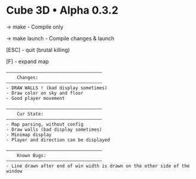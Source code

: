 # Cube 3D • Alpha 0.3.2

-> make - Compile only

-> make launch - Compile changes & launch


[ESC] - quit (brutal killing)

[F] - expand map

	————————————————————————————————————
		Changes:
	————————————————————————————————————
	- DRAW WALLS ! (bad display sometimes)
	- Draw color on sky and floor
	- Good player movement

    ————————————————————————————————————
		Cur State:
	————————————————————————————————————
	- Map parsing, without config
	- Draw walls (bad display sometimes)
	- Minimap display
	- Player and direction can be displayed

	————————————————————————————————————
    	Known Bugs:
	————————————————————————————————————
	- Line drawn after end of win width is drawn on the other side of the window
